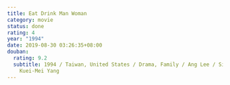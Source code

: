 ```yaml
---
title: Eat Drink Man Woman
category: movie
status: done
rating: 4
year: "1994"
date: 2019-08-30 03:26:35+08:00
douban:
  rating: 9.2
  subtitle: 1994 / Taiwan, United States / Drama, Family / Ang Lee / Sihung Lung,
    Kuei-Mei Yang
---
```



